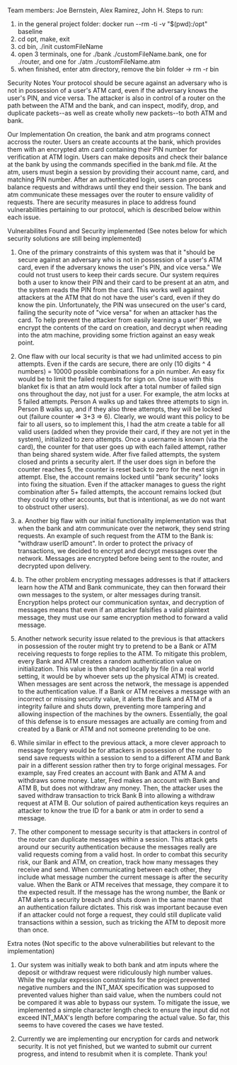 Team members: Joe Bernstein, Alex Ramirez, John H.
Steps to run: 
1. in the general project folder: docker run --rm -ti -v "$(pwd):/opt" baseline
2. cd opt, make, exit
3. cd bin, ./init customFileName
4. open 3 terminals, one for ./bank ./customFileName.bank, one for ./router, and one for ./atm ./customFileName.atm
5. when finished, enter atm directory, remove the bin folder -> rm -r bin


Security Notes
Your protocol should be secure against an adversary who is not in
possession of a user's ATM card, even if the adversary knows the
user's PIN, and vice versa. The attacker is also in control of a
router on the path between the ATM and the bank, and can inspect,
modify, drop, and duplicate packets--as well as create wholly new
packets--to both ATM and bank.


Our Implementation
On creation, the bank and atm programs connect accross the router. Users an create accounts at the bank, which provides them with an encrypted atm card containing their PIN number for verification at ATM login. Users can make deposits and check their balance at the bank by using the commands specified in the bank.md file. At the atm, users must begin a session by providing their account name, card, and matching PIN number. After an authenticated login, users can process balance requests and withdraws until they end their session. The bank and atm communicate these messages over the router to ensure validity of requests. There are security measures in place to address found vulnerabilities pertaining to our protocol, which is described below within each issue. 


Vulnerabilites Found and Security implemented (See notes below for which security solutions are still being implemented)

1. One of the primary constraints of this system was that it "should be secure against an adversary who is not in possession of a user's ATM card, even if the adversary knows the user's PIN, and vice versa." We could not trust users to keep their cards secure. Our system requires both a user to know their PIN and their card to be present at an atm, and the system reads the PIN from the card. This works well against attackers at the ATM that do not have the user's card, even if they do know the pin. Unfortunately, the PIN was unsecured on the user's card, failing the security note of "vice versa" for when an attacker has the card. To help prevent the attacker from easily learning a user' PIN, we encrypt the contents of the card on creation, and decrypt when reading into the atm machine, providing some friction against an easy weak point.

2. One flaw with our local security is that we had unlimited access to pin attempts. Even if the cards are secure, there are only (10 digits ^ 4 numbers) = 10000 possible combinations for a pin number. An easy fix would be to limit the failed requests for sign on. One issue with this blanket fix is that an atm would lock after a total number of failed sign ons throughout the day, not just for a user. For example, the atm locks at 5 failed attempts. Person A walks up and takes three attempts to sign in. Person B walks up, and if they also three attempts, they will be locked out (failure counter => 3+3 => 6). Clearly, we would want this policy to be fair to all users, so to implement this, I had the atm create a table for all valid users (added when they provide their card, if they are not yet in the system), initialized to zero attempts. Once a username is known (via the card), the counter for that user goes up with each failed attempt, rather than being shared system wide. After five failed attempts, the system closed and prints a security alert. If the user does sign in before the counter reaches 5, the counter is reset back to zero for the next sign in attempt. Else, the account remains locked until "bank security" looks into fixing the situation. Even if the attacker manages to guess the right combination after 5+ failed attempts, the account remains locked (but they could try other accounts, but that is intentional, as we do not want to obstruct other users).

3. a. Another big flaw with our initial functionality implementation was that when the bank and atm communicate over the network, they send string requests. An example of such request from the ATM to the Bank is: "withdraw userID amount". In order to protect the privacy of transactions, we decided to encrypt and decrypt messages over the network. Messages are encrypted before being sent to the router, and decrypted upon delivery.

3. b. The other problem encrypting messages addresses is that if attackers learn how the ATM and Bank communicate, they can then forward their own messages to the system, or alter messages during transit. Encryption helps protect our communication syntax, and decryption of messages means that even if an attacker falsifies a valid plaintext message, they must use our same encryption method to forward a valid message.

4. Another network security issue related to the previous is that attackers in possession of the router might try to pretend to be a Bank or ATM receiving requests to forge replies to the ATM. To mitigate this problem, every Bank and ATM creates a random authentication value on initialization. This value is then shared locally by file (in a real world setting, it would be by whoever sets up the physical ATM) is created. When messages are sent across the network, the message is appended to the authentication value. If a Bank or ATM receives a message with an incorrect or missing security value, it alerts the Bank and ATM of a integrity failure and shuts down, preventing more tampering and allowing inspection of the machines by the owners. Essentially, the goal of this defense is to ensure messages are actually are coming from and created by a Bank or ATM and not someone pretending to be one.

5. While similar in effect to the previous attack, a more clever approach to message forgery would be for attackers in possession of the router to send save requests within a session to send to a different ATM and Bank pair in a different session rather then try to forge original messages. For example, say Fred creates an account with Bank and ATM A and withdraws some money. Later, Fred makes an account with Bank and ATM B, but does not withdraw any money. Then, the attacker uses the saved withdraw transaction to trick Bank B into allowing a withdraw request at ATM B. Our solution of paired authentication keys requires an attacker to know the true ID for a bank or atm in order to send a message.

6. The other component to message security is that attackers in control of the router can duplicate messages within a session. This attack gets around our security authentication because the messages really are valid requests coming from a valid host. In order to combat this security risk, our Bank and ATM, on creation, track how many messages they receive and send. When communicating between each other, they include what message number the current message is after the security value. When the Bank or ATM receives that message, they compare it to the expected result. If the message has the wrong number, the Bank or ATM alerts a security breach and shuts down in the same manner that an authentication failure dictates. This risk was important because even if an attacker could not forge a request, they could still duplicate valid transactions within a session, such as tricking the ATM to deposit more than once.

Extra notes (Not specific to the above vulnerabilities but relevant to the implementation)
1. Our system was initially weak to both bank and atm inputs where the deposit or withdraw request were ridiculously high number values. While the regular expression constraints for the project prevented negative numbers and the INT_MAX specification was supposed to prevented values higher than said value, when the numbers could not be compared it was able to bypass our system. To mitigate the issue, we implemented a simple character length check to ensure the input did not exceed INT_MAX's length before comparing the actual value. So far, this seems to have covered the cases we have tested.

2. Currently we are implementing our encryption for cards and network security. It is not yet finished, but we wanted to submit our current progress, and intend to resubmit when it is complete. Thank you!